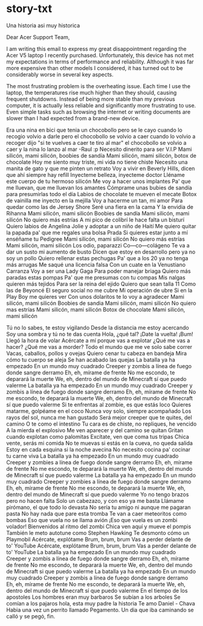 # story-txt

Una historia asi muy historica

Dear Acer Support Team,

I am writing this email to express my great disappointment regarding the Acer V5 laptop I recently purchased. Unfortunately, this device has not met my expectations in terms of performance and reliability. Although it was far more expensive than other models I considered, it has turned out to be considerably worse in several key aspects.

The most frustrating problem is the overheating issue. Each time I use the laptop, the temperatures rise much higher than they should, causing frequent shutdowns. Instead of being more stable than my previous computer, it is actually less reliable and significantly more frustrating to use. Even simple tasks such as browsing the internet or writing documents are slower than I had expected from a brand-new device.

Era una nina en bici que tenia un chocobollo pero se le cayo
cuando lo recogio volvio a darle pero el chocobollo se volvio a caer
cuando lo volvio a recoger dijo "si te vuelves a caer te tiro al mar"
el chocobollo se volvio a caer y la nina lo lanzo al mar
-Raul :p
Necesito dinerito para ser V.I.P
Mami silicón, mami silicón, boobies de sandía
Mami silicón, mami silicón, botox de chocolate
Hoy me siento muy triste, mi vida no tiene chiste
Necesito una manita de gato y que me pinten un retrato
Voy a vivir en Beverly Hills, dicen que ahí siempre hay refill
Inyecteme belleza, inyecteme doctor
Lléname este cuerpo de tu hermoso silicón
Me voy a hacer unos implantes
Pa' que me lluevan, que me lluevan los amantes
Cómprame unas bubies de sandía para presumirlas todo el día
Labios de chocolate te mueven el mecate
Botox de vainilla me inyecto en la mejilla
Voy a hacerme un tan, mi amor
Para quedar como las de Jersey Shore
Seré una fiera en la cama
Y la envidia de Rihanna
Mami silicón, mami silicón
Boobies de sandía
Mami silicón, mami silicón
No quiero más estrías
A mi pico de colibrí le hace falta un bisturí
Quiero labios de Angelina Jolie y adoptar a un niño de Haití
Me quiero quitar la papada pa' que me regales una bolsa Prada
Si quieres estar junto a mí enséñame tu Pedigree
Mami silicón, mami silicón
No quiero más estrías
Mami silicón, mami silicón
Los odio, paparazzi
Co—co—colágeno
Te va a dar un susto mi aumento de busto
Dicen que estoy en desarrollo pero ya no soy un pollo
Quiero rellenar estas pechugas
Pa' que a los 20 ya no tenga más arrugas
Me saqué una licencia falsa
Con un cuate en la Venustiano Carranza
Voy a ser una Lady Gaga
Para poder manejar briaga
Quiero más paradas estas pompas
Pa' que me presumas con tu compas
Mis nalgas quieren más tejidos
Para ser la reina del ejido
Quiero que sean talla 11
Como las de Beyoncé
El seguro social no me cubre
Mi operación de ubre
Si en la Play Boy me quieres ver
Con unos dolaritos te lo voy a agradecer
Mami silicón, mami silicón
Boobies de sandia
Mami silicón, mami silicón
No quiero mas estrías
Mami silicón, mami silicón
Botox de chocolate
Mami silicón, mami silicón

Tú no lo sabes, te estoy vigilando Desde la distancia me estoy acercando Soy una sombra y tú no te das cuenta Hola, ¿qué tal? ¡Date la vuelta! ¡Bum! Llegó la hora de volar Acércate a mí porque vas a explotar ¿Qué me vas a hacer? ¿Qué me vas a morder? Todo el mundo que me ve solo sabe correr Vacas, caballos, pollos y ovejas Quiero cenar tu cabeza en bandeja Mira cómo tu cuerpo se aleja Se han acabado las quejas La batalla ya ha empezado En un mundo muy cuadrado Creeper y zombis a línea de fuego donde sangre derramo Eh, eh, mírame de frente No me escondo, te deparará la muerte We, eh, dentro del mundo de Minecraft sí que puedo valerme La batalla ya ha empezado En un mundo muy cuadrado Creeper y zombis a línea de fuego donde sangre derramo Eh, eh, mírame de frente No me escondo, te deparará la muerte We, eh, dentro del mundo de Minecraft sí que puedo valerme Si te enfrentas al zombie, es que estás loco Quieres matarme, golpéame en el coco Nunca voy solo, siempre acompañado Los rayos del sol, nunca me han gustado Será mejor creeper que te quites, del camino O te como el intestino Tu cara es de chiste, no repliques, he vencido A la mierda el explosivo Me ven aparecer y del camino se quitan Gritan cuando explotan como palomitas Excítate, ven que coma tus tripas Chica vente, serás mi comida No te muevas si estás en la cueva, no queda salida Estoy en cada esquina si la noche avecina No necesito cocina pa' cocinar tu carne viva La batalla ya ha empezado En un mundo muy cuadrado Creeper y zombies a línea de fuego donde sangre derramo Eh, eh, mírame de frente No me escondo, te deparará la muerte We, eh, dentro del mundo de Minecraft sí que puedo valerme La batalla ya ha empezado En un mundo muy cuadrado Creeper y zombies a línea de fuego donde sangre derramo Eh, eh, mírame de frente No me escondo, te deparará la muerte We, eh, dentro del mundo de Minecraft sí que puedo valerme Yo no tengo brazos pero no hacen falta Solo un cabezazo, y con eso ya me basta Llámame pirómano, el que todo lo devasta No sería tu amigo ni aunque me pagaran pasta No hay nada que pare esta tromba Te van a caer meteoritos como bombas Eso que vuela no se llama avión ¡Eso que vuela es un zombi volador! Bienvenidos al ritmo del zombi Chica ven aquí y mueve el pompis También le meto autotune como Stephen Hawking Te desmonto cómo un Playmobil Acércate, explótame Brum, brum, brum Vas a perder delante de to' YouTube Acércate, explótame Brum, brum, brum Vas a perder delante de to' YouTube La batalla ya ha empezado En un mundo muy cuadrado Creeper y zombis a línea de fuego donde sangre derramo Eh, eh, mírame de frente No me escondo, te deparará la muerte We, eh, dentro del mundo de Minecraft si que puedo valerme La batalla ya ha empezado En un mundo muy cuadrado Creeper y zombis a línea de fuego donde sangre derramo Eh, eh, mírame de frente No me escondo, te deparará la muerte We, eh, dentro del mundo de Minecraft sí que puedo valerme
En el tiempo de los apostoles
Los hombres eran muy barbaros
Se subían a los arboles
Se comían a los pajaros
hola, esta muy padre la historia
Te amo Daniel - Chava
Habia una vez un perrito llamado Pegamento. Un dia que iba caminando se calló y se pegό, fin.

